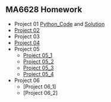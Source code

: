 ## MA6628 Homework

* Project 01 [Python_Code](https://github.com/shichaochhk/MA6628-Homework/blob/master/Prime%20number.py) and
             [Solution](https://github.com/shichaochhk/MA6628-Homework/blob/master/Solution)
* [Project 02](https://github.com/shichaochhk/MA6628-Homework/blob/master/Project%202.ipynb)
* Project 03
* [Project 04](https://github.com/shichaochhk/MA6628-Homework/blob/master/Project%204.ipynb)
* Project 05
  * [Project 05_1](https://github.com/shichaochhk/MA6628-Homework/blob/master/Project%2005_1.ipynb)
  * [Project 05_2](https://github.com/shichaochhk/MA6628-Homework/blob/master/Project%2005_2.ipynb)
  * [Project 05_3](https://github.com/shichaochhk/MA6628-Homework/blob/master/Project%2005_3.ipynb)
  * [Project 05_4](https://github.com/shichaochhk/MA6628-Homework/blob/master/Project%2005_4.ipynb)
* Project 06
  * [Project 06_1]
  * [Project 06_2]
